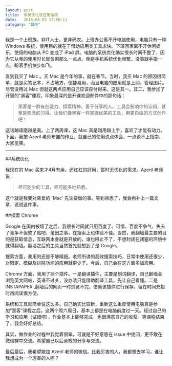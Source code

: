```yaml
---
layout: post
title:  系统优化及应用指南
date:   2016-06-05 17:50:11
category: "其他"
---
```

我是一个上班族，非IT人士，更非码农。上班办公离不开电脑使用，电脑只有一种 Windows 系统，使用目的就在于借助应用类工具求快。下班回家离不开休闲娱乐，使用的电脑从 PC 变成了 iPad 屏。电脑的系统优化确实很长时间不整了，因为它从我的使用时长就仅剩那么一点点。倒是手机系统优化频繁，没事就手指一点，盼着手机快步如飞。

直到我买了 Mac 。买 Mac 是今年的事，就在春节。当时，我买 Mac 的原因很简单，就是买笔记本，不占地方，便捷易用，而且电脑的应用就是上网、管理图片。尽管没用过 Mac 但就这两点应用自己应该应付得来。这是其一。其二，我参加了开智的“黑客”课程，印象最深的是开课欢迎邮件中的那句话：

>黑客是一群有创造力、探索精神，善于分享的人。工具会影响你的认知，甚至是观念的习得。让我们像黑客一样掌握优美的工具，用更自由的方式创作吧！

这话越琢磨越是美。上了两周课，这 Mac 真是越用越上手，喜欢了才能有动力。下面，我按 Azeril 老师布置的作业，就自己的使用说点体会，一点谈不上指南，大家见笑。

***

##系统优化

我现在的 Mac 买来才4月有余，还杠杠的好用，暂时无优化的需求。Azeril 老师说：

>尽可能少的工具，尽可能多地熟悉。

这个就是我要对亲爱的 'Mac' 先生要做的事。等到熟悉了，我会再补上一篇文章，说说这件事。

##探索 Chrome

Google 在国内被墙了之后，我很长时间就只用百度了。可惜，百度不争气，失去了竞争不但整了贴吧、莆田之事，在搜索上也体验不佳。当然，我翻墙最主要的目的是获取信息，互联网本身就是开放的，谁也阻止不了，不想封闭在闭塞的环境中就得翻墙。翻墙之后的工具当然首先就想到了是 Google。

搜索方面，我用的还是不够精细。老师所讲的高效搜索技巧，日常中使用还很少，对限定、模糊及排除功能的应用就更少了。今后，自己会在这方面多加应用。

Chrome 方面，我用了两个插件。一是翻译插件，主要是划词翻译，自己翻墙会浏览英文网站，英语不过关，没办法只能借助翻译工具，先让自己看懂。二是 INSTAPAPER ,翻墙后的网页一时浏览不完，借助该插件进行保存，留在时间充裕时再阅读很方便。

系统和工具就简单说这么多。自己确实比较新，重新这么重度使用电脑真是参加“黑客”课程之后。这两个周六周日，基本上都是在电脑前度过一天。经过自己的学习和应用（试错吧），作业基本上能够完成，也很满意自己的收获。等课程结束了，我会好好总结。

其实，做作业的过程中我觉着很笨，可就是不好意思在 issue 中提问，更不敢在微信群中交流。希望自己以后勇敢的分享与交流。

最后最后，我希望能加 Azeril 老师的微信。比我厉害的人，我都想去学习，谁让我想成为一个厉害的人呢？







